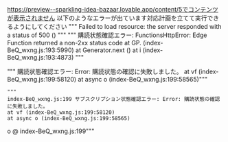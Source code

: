 https://preview--sparkling-idea-bazaar.lovable.app/content/5でコンテンツが表示されません
以下のようなエラーが出ています対応計画を立てて実行できるようにしてください
"""
Failed to load resource: the server responded with a status of 500 ()
"""
"""
購読状態確認エラー: FunctionsHttpError: Edge Function returned a non-2xx status code
at GP.<anonymous> (index-BeQ_wxng.js:193:5990)
at Generator.next (<anonymous>)
at i (index-BeQ_wxng.js:193:4873)
"""

"""
購読状態確認エラー: Error: 購読状態の確認に失敗しました。
at vf (index-BeQ_wxng.js:199:58120)
at async o (index-BeQ_wxng.js:199:58565)"""

    """
    index-BeQ_wxng.js:199 サブスクリプション状態確認エラー: Error: 購読状態の確認に失敗しました。
    at vf (index-BeQ_wxng.js:199:58120)
    at async o (index-BeQ_wxng.js:199:58565)

o @ index-BeQ_wxng.js:199"""
